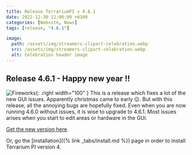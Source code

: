 ```yaml
---
title: Release TerrariumPI v 4.6.1
date: 2022-12-30 12:00:00 +0100
categories: [Website, News]
tags: [release, "4.6.1"]

image:
  path: /assets/img/streamers-clipart-celebration.webp
  src: /assets/img/streamers-clipart-celebration.webp
  alt: Celebration header image
---
```


## Release 4.6.1 - Happy new year !!

![Fireworks](/assets/img/Fireworks.gif){: .right width="100" }
This is a release which fixes a lot of the new GUI issues. Apparently christmas came to early :wink:. But with this release, all the annoying bugs are hopefully fixed. Even when you are now running 4.6.0 without issues, it is wise to upgrade to 4.6.1. Most issues arises when you start to edit areas or hardware in the GUi.

[Get the new version here](https://github.com/theyosh/TerrariumPI/releases/tag/4.6.1).

Or, go the [installation]({% link _tabs/install.md %}) page in order to install Terrarium PI version 4.
